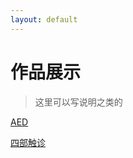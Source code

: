```yaml
---
layout: default
---
```


# 作品展示

> 这里可以写说明之类的

[AED](./docs/aed_page.md)

[四部触诊](./docs/touch_page.md)